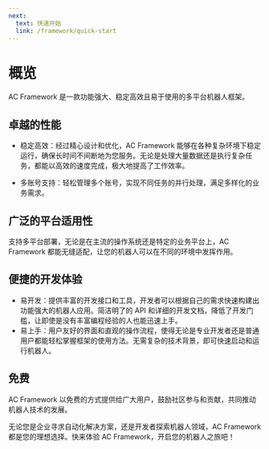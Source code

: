 ```yaml
---
next:
  text: 快速开始
  link: /framework/quick-start
---
```

# 概览

AC Framework 是一款功能强大、稳定高效且易于使用的多平台机器人框架。

## 卓越的性能

- 稳定高效：经过精心设计和优化，AC Framework 能够在各种复杂环境下稳定运行，确保长时间不间断地为您服务。无论是处理大量数据还是执行复杂任务，都能以高效的速度完成，极大地提高了工作效率。

- 多账号支持：轻松管理多个账号，实现不同任务的并行处理，满足多样化的业务需求。

## 广泛的平台适用性

支持多平台部署，无论是在主流的操作系统还是特定的业务平台上，AC Framework 都能无缝适配，让您的机器人可以在不同的环境中发挥作用。

## 便捷的开发体验

- 易开发：提供丰富的开发接口和工具，开发者可以根据自己的需求快速构建出功能强大的机器人应用。简洁明了的 API 和详细的开发文档，降低了开发门槛，让即使是没有丰富编程经验的人也能迅速上手。
- 易上手：用户友好的界面和直观的操作流程，使得无论是专业开发者还是普通用户都能轻松掌握框架的使用方法。无需复杂的技术背景，即可快速启动和运行机器人。

## 免费

AC Framework 以免费的方式提供给广大用户，鼓励社区参与和贡献，共同推动机器人技术的发展。

无论您是企业寻求自动化解决方案，还是开发者探索机器人领域，AC Framework 都是您的理想选择。快来体验 AC Framework，开启您的机器人之旅吧！